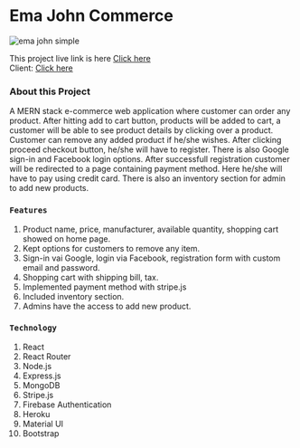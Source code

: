 # Ema John Commerce 

<img src="https://i.ibb.co/T4SLQNw/ema1.png" alt="ema john simple" />

This project live link is here [Click here](https://ema-john-simple-c3f01.web.app/)
<br />
Client: [Click here](https://github.com/Fuad9/ema-john-simple)

### About this Project

A MERN stack e-commerce web application where customer can order any product. After hitting add to cart button, products will be added to cart, a customer will be able to see product details by clicking over a product. Customer can remove any added product if he/she wishes. After clicking proceed checkout button, he/she will have to register. There is also Google sign-in and Facebook login options. After successfull registration customer will be redirected to a page containing payment method. Here he/she will have to pay using credit card. There is also an inventory section for admin to add new products. 

### `Features`

1. Product name, price, manufacturer, available quantity, shopping cart  showed on home page.
2. Kept options for customers to remove any item.
3. Sign-in vai Google, login via Facebook, registration form with custom email and password.
4. Shopping cart with shipping bill, tax.
5. Implemented payment method with stripe.js
6. Included inventory section.
7. Admins have the access to add new product.

### `Technology`

1. React
2. React Router
3. Node.js
4. Express.js
5. MongoDB
6. Stripe.js
7. Firebase Authentication
8. Heroku
9. Material UI
10. Bootstrap

